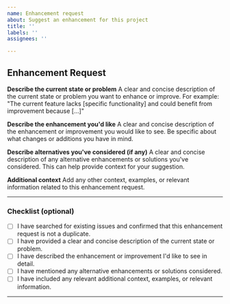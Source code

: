 ```yaml
---
name: Enhancement request
about: Suggest an enhancement for this project
title: ''
labels: ''
assignees: ''

---
```


## Enhancement Request

**Describe the current state or problem**
A clear and concise description of the current state or problem you want to enhance or improve. For example: "The current feature lacks [specific functionality] and could benefit from improvement because [...]"

**Describe the enhancement you'd like**
A clear and concise description of the enhancement or improvement you would like to see. Be specific about what changes or additions you have in mind.

**Describe alternatives you've considered (if any)**
A clear and concise description of any alternative enhancements or solutions you've considered. This can help provide context for your suggestion.

**Additional context**
Add any other context, examples, or relevant information related to this enhancement request.

---

### Checklist (optional)

- [ ] I have searched for existing issues and confirmed that this enhancement request is not a duplicate.
- [ ] I have provided a clear and concise description of the current state or problem.
- [ ] I have described the enhancement or improvement I'd like to see in detail.
- [ ] I have mentioned any alternative enhancements or solutions considered.
- [ ] I have included any relevant additional context, examples, or relevant information.

---


